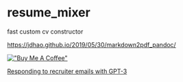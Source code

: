 # resume_mixer
fast custom cv constructor

https://jdhao.github.io/2019/05/30/markdown2pdf_pandoc/

[!["Buy Me A Coffee"](https://www.buymeacoffee.com/assets/img/custom_images/orange_img.png)](https://www.buymeacoffee.com/epirogov)

[Responding to recruiter emails with GPT-3](https://matthewbilyeu.com/blog/2022-09-01/responding-to-recruiter-emails-with-gpt-3)
